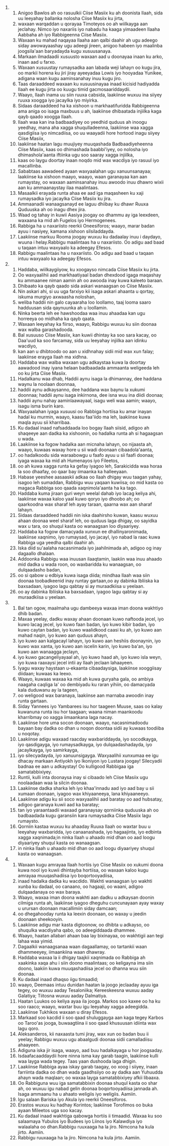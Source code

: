 <ol>
  <li>
    <ol>
      <li>Anigoo Bawlos ah oo rasuulkii Ciise Masiix ku ah doonista Ilaah, sida uu leeyahay ballanka nolosha Ciise Masiix ku jirta,</li>
      <li>waxaan warqaddan u qorayaa Timoteyos oo ah wiilkayga aan jeclahay. Nimco iyo naxariis iyo nabadu ha kaaga yimaadeen Ilaaha Aabbaha ah iyo Rabbigeenna Ciise Masiix.</li>
      <li>Waxaan ku mahad naqayaa Ilaaha aan qalbi daahir ah ugu adeego siday awowayaashay ugu adeegi jireen, anigoo habeen iyo maalinba joogsila'aan baryadayda kugu xusuusanaya.</li>
      <li>Markaan ilmadaadii xusuusto waxaan aad u doonayaa inaan ku arko, inaan aad u farxo.</li>
      <li>Waxaan xusuustay rumaysadka aan labada weji lahayn oo kugu jira, oo markii horena ku jiri jiray ayeeyadaa Lowis iyo hooyadaa Yunikee, adigana waan kugu aaminsanahay inuu kugu jiro.</li>
      <li>Taas daraaddeed waxaan ku xusuusinayaa inaad kicisid hadiyadda Ilaah ee kugu jirta oo kuugu timid gacmosaariddaydii.</li>
      <li>Waayo, Ilaah inama uu siin ruuxa cabsida, laakiinse wuxuu ina siiyey ruuxa xoogga iyo jacaylka iyo miyirka.</li>
      <li>Sidaas daraaddeed ha ka xishoon u markhaatifuridda Rabbigeenna ama aniga oo isaga maxbuus u ah, laakiinse dhibaatada injiilka kaga qayb qaado xoogga Ilaah.</li>
      <li>Ilaah waa kan ina badbaadiyey oo yeedhid quduus ah inoogu yeedhay, mana aha xagga shuqulladeenna, laakiinse waa xagga qasdigiisa iyo nimcadiisa, oo uu waayadii hore hortood inagu siiyey Ciise Masiix,</li>
      <li>laakiinse haatan lagu muujiyey muuqashada Badbaadiyeheenna Ciise Masiix, kaas oo dhimashada baabbi'iyey, oo nolosha iyo dhimashola'aanta iftiinka ugu soo saaray xagga injiilka,</li>
      <li>kaas oo laygu doortay inaan noqdo mid wax wacdiya iyo rasuul iyo macallinba.</li>
      <li>Sababtaas aawadeed ayaan waxyaalahan ugu xanuunsanayaa; laakiinse ka xishoon maayo, waayo, waan garanayaa kan aan rumaystay, oo waxaan aaminsanahay inuu awoodo inuu dhawro wixii aan ku ammaanaystay ilaa maalintaas.</li>
      <li>Masaalkii erayada runta ahaa ee aad iga maqasheen ku xaji rumaysadka iyo jacaylka Ciise Masiix ku jira.</li>
      <li>Ammaanadii wanaagsanayd ee laguu dhiibay ku dhawr Ruuxa Quduuska ah oo inagu dhex jira.</li>
      <li>Waad og tahay in kuwii Aasiya joogay oo dhammu ay iga leexdeen, waxaana ka mid ah Fugelos iyo Hermogenees.</li>
      <li>Rabbiga ha u naxariisto reerkii Oneesiforos; waayo, marar badan ayuu i nasiyey, kamana xishoon silsiladdayda.</li>
      <li>Laakiinse markuu Rooma joogay wuxuu ku dadaalay inuu i daydayo, wuuna i helay.Rabbigu maalintaas ha u naxariisto. Oo adigu aad baad u taqaan intuu waxyaalo ka adeegay Efesos.</li>
      <li>Rabbigu maalintaas ha u naxariisto. Oo adigu aad baad u taqaan intuu waxyaalo ka adeegay Efesos.</li>
    </ol>
  </li>
  <li>
    <ol>
      <li>Haddaba, wiilkaygiiyow, ku xoogayso nimcada Ciise Masiix ku jirta.</li>
      <li>Oo waxyaalihii aad markhaatiyaal badan dhexdood igaga maqashay ku ammaanee niman aamin ah oo awooda inay kuwa kaleeto baraan.</li>
      <li>Dhibaato ka qayb qaado sida askari wanaagsan oo Ciise Masiix.</li>
      <li>Nin askari ahi, si uu uga farxiyo kii isaga askari ahaanta u qortay, iskuma murgiyo axwaasha noloshan,</li>
      <li>weliba haddii nin galo cayaaraha loo loollamo, taaj looma saaro hadduusan sida qaynuunka ah u loollamin.</li>
      <li>Ninka beerta leh ee hawshoodaa waa inuu ahaadaa kan ugu horreeya oo midhaha ka qayb qaata.</li>
      <li>Waxaan leeyahay ka fiirso, waayo, Rabbigu wuxuu ku siin doonaa wax walba garashadooda.</li>
      <li>Bal xusuuso Ciise Masiix, kan kuwii dhintay ka soo sara kacay, oo Daa'uud ka soo farcamay, sida uu leeyahay injiilka aan idinku wacdiyo,</li>
      <li>kan aan u dhibtoodo oo aan u xidhnahay sidii mid wax xun falay; laakiinse erayga Ilaah ma xidhna.</li>
      <li>Haddaba wax walba waxaan ugu adkaystaa kuwa la doortay aawadood inay iyana helaan badbaadada ammaanta weligeeda leh oo ku jirta Ciise Masiix.</li>
      <li>Hadalkanu waa dhab, Haddii aynu isaga la dhimannay, dee haddana waynu la noolaan doonnaa,</li>
      <li>haddii aynu adkaysanno, dee haddana wax baynu la xukumi doonnaa; haddii aynu isaga inkirnona, dee isna wuu ina diidi doonaa;</li>
      <li>haddii aynu nahay aaminlaawayaal, isagu weli waa aamin; waayo, isagu isma burin karo.</li>
      <li>Waxyaalahan iyaga xusuusi oo Rabbiga hortiisa ku amar inayan hadal ku murmin, waayo, kaasu faa'iido ma leh, laakiinse kuwa maqla ayuu sii kharribaa.</li>
      <li>Ku dadaal inaad nafsaddaada loo bogay Ilaah siisid, adigoo ah shaqeeye aan dadka ka xishoonin, oo hadalka runta ah si hagaagsan u wada.</li>
      <li>Laakiinse ka fogow hadalka aan micnaha lahayn, oo nijaasta ah, waayo, kuwaas waxay hore u sii wadi doonaan cibaadola'aanta,</li>
      <li>oo hadalkoodu sida waraabowgu u faafo ayuu u sii faafi doonaa; iyaga waxaa ka mid ah Humenayos iyo Fileetos,</li>
      <li>oo ah kuwa xagga runta ka gefay iyagoo leh, Sarakicidda waa horaa la soo dhaafay, oo qaar bay iimaanka ka halleeyaan.</li>
      <li>Habase yeeshee aasaaskii adkaa oo Ilaah dhigay wuu taagan yahay, isagoo leh sumaddan, Rabbigu wuu yaqaan kuwiisa; oo mid kasta oo magaca Rabbiga soo qaada xaqnimola'aanta ha ka tago.</li>
      <li>Haddaba kuma jiraan guri weyn weelal dahab iyo lacag keliya ahi, laakiinse waxaa kaloo yaal kuwo qoryo iyo dhoobo ah; oo qaarkoodna wax sharaf leh ayay taraan, qaarna wax aan sharaf lahayn.</li>
      <li>Sidaas daraaddeed haddii nin iska daahirsho kuwan, kaasu wuxuu ahaan doonaa weel sharaf leh, oo quduus laga dhigay, oo sayidka wax u tara, oo shuqul kasta oo wanaagsan loo diyaariyey.</li>
      <li>Haddaba ka fogow damacyada xunxun ee dhallinyaronimada, laakiinse xaqnimo, iyo rumaysad, iyo jacayl, iyo nabad la raac kuwa Rabbiga uga yeedha qalbi daahir ah.</li>
      <li>Iska diid su'aalaha nacasnimada iyo jaahilnimada ah, adigoo og inay dagaallo dhalaan.</li>
      <li>Addoonka Rabbigu waa inuusan ilaaqtamin, laakiin waa inuu ahaado mid dadka u wada roon, oo waxbaridda ku wanaagsan, oo dulqaadasho badan,</li>
      <li>oo si qabow u edbiya kuwa isaga diida; mindhaa Ilaah waa siin doonaa toobadkeenid inay runtay gartaan,oo ay dabinka Ibliiska ka baxsadaan, iyagoo lagu qabtay si ay muraadkiisa u yeelaan.</li>
      <li>oo ay dabinka Ibliiska ka baxsadaan, iyagoo lagu qabtay si ay muraadkiisa u yeelaan.</li>
    </ol>
  </li>
  <li>
    <ol>
      <li>Bal tan ogow, maalmaha ugu dambeeya waxaa iman doona wakhtiyo dhib badan.</li>
      <li>Maxaa yeelay, dadku waxay ahaan doonaan kuwo naftooda jecel, iyo kuwo lacag jecel, iyo kuwo faan badan, iyo kuwo kibir badan, iyo kuwo caytan badan, iyo kuwo waalidkood caasi ku ah, iyo kuwo aan mahad naqin, iyo kuwo aan quduus ahayn,</li>
      <li>iyo kuwo aan kalgacayl lahayn, iyo kuwo aan heshiis doonaynin, iyo kuwo wax xanta, iyo kuwo aan iscelin karin, iyo kuwo ba'an, iyo kuwo aan wanaagga jeclayn,</li>
      <li>iyo kuwo gacangeliyayaal ah, iyo kuwo haad ah, iyo kuwo isla weyn, iyo kuwa raaxaysi jecel intii ay Ilaah jeclaan lahaayeen.</li>
      <li>Iyagu waxay haystaan u-ekaanta cibaadaysiga, laakiinse xooggiisay diidaan; kuwaas ka leexo.</li>
      <li>Waayo, kuwaas waxaa ka mid ah kuwa guryaha gala, oo ambiya naagaha caqliga la' oo dembiyadu ku raran yihiin, oo damacyada kala duduwanu ay la tageen,</li>
      <li>oo weligood wax baranaya, laakiinse aan marnaba awoodin inay runta gartaan.</li>
      <li>Siday Yannees iyo Yambarees isu hor taageen Muuse, saas oo kalay kuwanuna runta isu hor taagaan; waana niman maankoodu kharribmay oo xagga iimaankana laga nacay.</li>
      <li>Laakiinse hore uma socon doonaan, waayo, nacasnimadoodu bayaan bay dadka oo dhan u noqon doontaa sidii ay kuwaas toodiiba u noqotay.</li>
      <li>Laakiinse adigu waxaad raacday waxbariddayda, iyo socodkayga, iyo qasdigayga, iyo rumaysadkayga, iyo dulqaadashadayda, iyo jacaylkayga, iyo samirkayga,</li>
      <li>iyo silecyadayda, iyo xanuunsigayga. Waxyaalihii xunxumaa ee igu dhacay markaan Antiyokh iyo Ikoniyon iyo Lustara joogay! Silecyadii badnaa ee aan u adkaystay! Oo kulligood Rabbigaa iga samatabbixiyey.</li>
      <li>Runtii, kulli inta doonaysa inay si cibaado leh Ciise Masiix ugu noolaadaan waa la silcin doonaa.</li>
      <li>Laakiinse dadka sharka leh iyo khaa'innadu aad iyo aad bay u sii xumaan doonaan, iyagoo wax khiyaaneeya, lana khiyaaneeyo.</li>
      <li>Laakiinse adigu ku sii soco waxyaalihii aad baratay oo aad hubsatay, adigoo garanaya kuwii aad ka baratay;</li>
      <li>tan iyo yaraantaadii waxaad garanaysay qorniinka quduuska ah oo badbaadada kugu garansiin kara rumaysadka Ciise Masiix lagu rumaysto.</li>
      <li>Qorniin kastaa wuxuu ku ahaaday Ruuxa Ilaah oo waxtar buu u leeyahay waxbaridda, iyo canaanashada, iyo hagaajinta, iyo edbinta xagga xaqnimada;in ninka Ilaah u ahaado mid dhan oo aad loogu diyaariyey shuqul kasta oo wanaagsan.</li>
      <li>in ninka Ilaah u ahaado mid dhan oo aad loogu diyaariyey shuqul kasta oo wanaagsan.</li>
    </ol>
  </li>
  <li>
    <ol>
      <li>Waxaan kugu amrayaa Ilaah hortiis iyo Ciise Masiix oo xukumi doona kuwa nool iyo kuwii dhintayba hortiisa, oo waxaan kaloo kugu amrayaa muuqashadiisa iyo boqortooyadiisa,</li>
      <li>inaad hadalka dadka ku wacdido. Wakhti wanaagsan iyo wakhti xunba ku dadaal, oo canaano, oo hagaaji, oo waani, adigoo dulqaadanaya oo wax baraya.</li>
      <li>Waayo, waxaa iman doona wakhti aan dadku u adkaysan doonin cilmiga runta ah, laakiinse iyagoo dheguhu cuncunayaan ayay waxay u urursan doonaan macallimiin siday damcaan;</li>
      <li>oo dhegahooday runta ka leexin doonaan, oo waxay u jeedin doonaan sheekooyin.</li>
      <li>Laakiinse adigu mar kasta digtoonow, oo dhibta u adkayso, oo shuqulka wacdiyaha qabo, oo adeegiddaada dhammee.</li>
      <li>Waayo, haatan allabari ahaan baa lay bixinayaa, oo wakhtigii aan tegi lahaa waa yimid.</li>
      <li>Dagaalkii wanaagsanaa waan dagaallamay, oo tartankii waan dhammeeyey, iimaankiina waan dhawray.</li>
      <li>Haddaba waxaa la ii dhigay taajkii xaqnimada oo Rabbiga ah xaakinka xaqa ahu i siin doono maalintaas; oo keligayna ima siin doono, laakiin kuwa muuqashadiisa jecel oo dhanna wuu siin doonaa.</li>
      <li>Ku dadaal inaad dhaqso iigu timaadid;</li>
      <li>waayo, Deemaas intuu dunidan haatan la joogo jeclaaday ayuu iga tegey, oo wuxuu aaday Tesaloniika; Kereeskeesna wuxuu aaday Galatiya; Tiitosna wuxuu aaday Dalmatiya.</li>
      <li>Haatan Luukos oo keliya ayaa ila jooga. Markos soo kaxee oo ha ku soo raaco; waayo, waxtar buu igu leeyahay xagga adeegidda.</li>
      <li>Laakiinse Tukhikos waxaan u diray Efesos.</li>
      <li>Markaad soo kacdid ii soo qaad shuluggayga aan kaga tegey Karbos oo Taroo'as jooga, buwaagtiina ii soo qaad khusuusan idiinta wax lagu qoro.</li>
      <li>Aleksanderos, kii naxaasta tumi jiray, wax xun oo badan buu ii yeelay; Rabbigu wuxuu ugu abaalgudi doonaa sidii camalladiisu ahaayeen.</li>
      <li>Adiguna iska jir isaga, waayo, aad buu hadalkayaga u hor joogsaday.</li>
      <li>Isdaafacaaddaydii hore ninna isma kay garab taagin, laakiinse kulli waa layga wada tegey. Taas yaan dushooda laga dhigin.</li>
      <li>Laakiinse Rabbiga ayaa iskay garab taagay, oo xoog i siiyey, inaan farriinta dadka oo dhan wada gaadhsiiyo oo ay dadka aan Yuhuudda ahayn wada maqlaan; oo waxaa layga samatabbixiyey afkii libaaxa.</li>
      <li>Oo Rabbiguna wuu iga samatabbixin doonaa shuqul kasta oo shar ah, oo wuxuu igu nabad gelin doonaa boqortooyadiisa jannada ah. Isaga ammaanu ha u ahaato weligiis iyo weligiis. Aamiin.</li>
      <li>Igu salaan Bariska iyo Akula iyo reerkii Oneesiforos.</li>
      <li>Erastos wuxuu ku hadhay Korintos; laakiinse Torofimos oo buka ayaan Mileetos uga soo kacay.</li>
      <li>Ku dadaal inaad wakhtiga qabowga hortiis ii timaadid. Waxaa ku soo salaamaya Yubulos iyo Budees iyo Liinos iyo Kalawdiya iyo walaalaha oo dhan.Rabbigu ruuxaaga ha la jiro. Nimcona ha kula jirto. Aamiin.</li>
      <li>Rabbigu ruuxaaga ha la jiro. Nimcona ha kula jirto. Aamiin.</li>
    </ol>
  </li>
</ol>